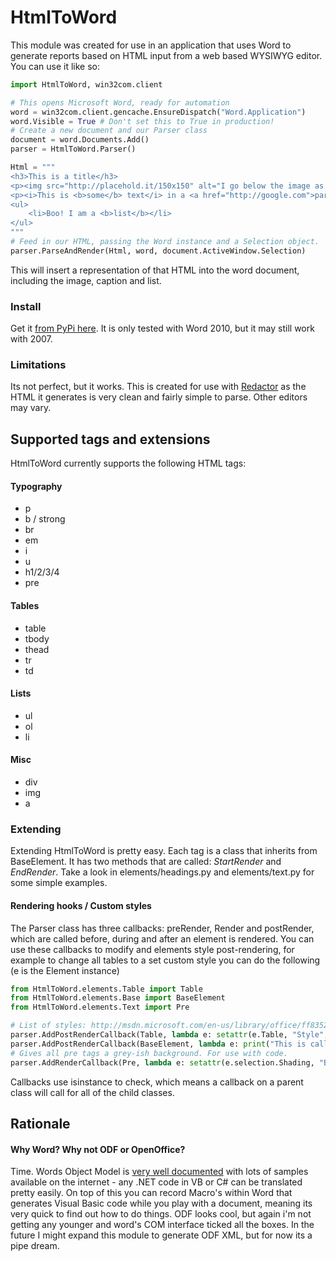 HtmlToWord
===
This module was created for use in an application that uses Word to generate reports based on HTML input from a web based WYSIWYG editor. You can use it like so:

```python
import HtmlToWord, win32com.client

# This opens Microsoft Word, ready for automation
word = win32com.client.gencache.EnsureDispatch("Word.Application")
word.Visible = True # Don't set this to True in production!
# Create a new document and our Parser class
document = word.Documents.Add()
parser = HtmlToWord.Parser()

Html = """
<h3>This is a title</h3>
<p><img src="http://placehold.it/150x150" alt="I go below the image as a caption"></p>
<p><i>This is <b>some</b> text</i> in a <a href="http://google.com">paragraph</a></p>
<ul>
    <li>Boo! I am a <b>list</b></li>
</ul>
"""
# Feed in our HTML, passing the Word instance and a Selection object. 
parser.ParseAndRender(Html, word, document.ActiveWindow.Selection)
```

This will insert a representation of that HTML into the word document, including the image, caption and list.


### Install
Get it [from PyPi here](https://pypi.python.org/pypi/HtmlToWord). It is only tested with Word 2010, but it may still work with 2007.

### Limitations
Its not perfect, but it works. This is created for use with [Redactor](http://imperavi.com/redactor/) as the HTML it generates is very clean and fairly simple to parse. Other editors may vary.

## Supported tags and extensions

HtmlToWord currently supports the following HTML tags:

#### Typography
 * p
 * b / strong
 * br
 * em
 * i
 * u
 * h1/2/3/4
 * pre

#### Tables
 * table
 * tbody
 * thead
 * tr
 * td

#### Lists
 * ul
 * ol
 * li

#### Misc
 * div
 * img
 * a


### Extending
Extending HtmlToWord is pretty easy. Each tag is a class that inherits from BaseElement. It has two methods that are called: *StartRender* and *EndRender*. Take a look in elements/headings.py and elements/text.py for some simple examples.

#### Rendering hooks / Custom styles
The Parser class has three callbacks: preRender, Render and postRender, which are called before, during and after an element is rendered.
You can use these callbacks to modify and elements style post-rendering, for example to change all tables to a set custom style you can do the following (e is the Element instance)

```python
from HtmlToWord.elements.Table import Table
from HtmlToWord.elements.Base import BaseElement
from HtmlToWord.elements.Text import Pre

# List of styles: http://msdn.microsoft.com/en-us/library/office/ff835210(v=office.14).aspx
parser.AddPostRenderCallback(Table, lambda e: setattr(e.Table, "Style", constants.wdSomeTableStyleHere))
parser.AddPostRenderCallback(BaseElement, lambda e: print("This is called for every element"))
# Gives all pre tags a grey-ish background. For use with code.
parser.AddRenderCallback(Pre, lambda e: setattr(e.selection.Shading, "BackgroundPatternColor", -603923969))
```

Callbacks use isinstance to check, which means a callback on a parent class will call for all of the child classes.

## Rationale
#### Why Word? Why not ODF or OpenOffice?
Time. Words Object Model is [very well documented](http://msdn.microsoft.com/en-us/library/ff837519) with lots of samples available on the internet - any .NET code in VB or C# can be translated pretty easily. On top of this you can record Macro's within Word that generates Visual Basic code while you play with a document, meaning its very quick to find out how to do things. ODF looks cool, but again i'm not getting any younger and word's COM interface ticked all the boxes. In the future I might expand this module to generate ODF XML, but for now its a pipe dream.
